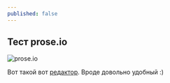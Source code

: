 ```yaml
---
published: false
---
```

## Тест prose.io

![prose.io]({{site.baseurl}}/_posts/snapshot5.png)

Вот такой вот [редактор](http://prose.io). Вроде довольно удобный :)
